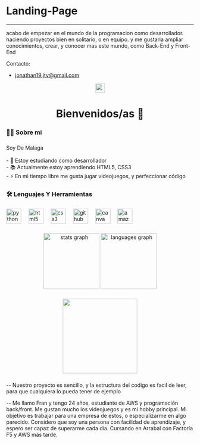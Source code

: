 # Landing-Page
---
 acabo de empezar en el mundo de la programacion como desarrollador. haciendo proyectos bien en solitario, o en equipo. y me gustaria ampliar conocimientos, crear, y conocer mas este mundo, como Back-End y Front-End 

Contacto:
- jonathan19.jtv@gmail.com

 <div align="center">
  <img src="https://img.shields.io/static/v1?message=Gmail&logo=gmail&label=&color=D14836&logoColor=white&labelColor=&style=for-the-badge" height="25" alt="gmail logo"  />
</div>

###

<h1 align="center">Bienvenidos/as 👋</h1>

###

<h3 align="left">👩‍💻  Sobre mi</h3>

###

<p align="left">Soy De Malaga<br><br>- 🔭 Estoy estudiando como desarrollador<br>- 📚 Actualmente estoy aprendiendo HTML5, CSS3<br>- ⚡ En mi tiempo libre me gusta jugar videojuegos, y perfeccionar código</p>

###

<h3 align="left">🛠 Lenguajes Y Herramientas</h3>

###

<div align="left">
  <img src="https://cdn.simpleicons.org/python/3776AB" height="40" alt="python logo"  />
  <img width="12" />
  <img src="https://cdn.simpleicons.org/html5/E34F26" height="40" alt="html5 logo"  />
  <img width="12" />
  <img src="https://cdn.simpleicons.org/css3/1572B6" height="40" alt="css3 logo"  />
  <img width="12" />
  <img src="https://cdn.simpleicons.org/github/181717" height="40" alt="github logo"  />
  <img width="12" />
  <img src="https://cdn.simpleicons.org/canva/00C4CC" height="40" alt="canva logo"  />
  <img width="12" />
  <img src="https://cdn.jsdelivr.net/gh/devicons/devicon/icons/amazonwebservices/amazonwebservices-line-wordmark.svg" height="40" alt="amazonwebservices logo"  />
</div>

###

<div align="center">
  <img src="https://github-readme-stats.vercel.app/api?username=leonkeneddy86&hide_title=false&hide_rank=false&show_icons=true&include_all_commits=true&count_private=true&disable_animations=true&theme=solarized-dark&locale=es&hide_border=true&order=1" height="150" alt="stats graph"  />
  <img src="https://github-readme-stats.vercel.app/api/top-langs?username=leonkeneddy86&locale=en&hide_title=false&layout=compact&card_width=320&langs_count=5&theme=dracula&hide_border=false&order=2" height="150" alt="languages graph"  />
</div>

###

<div align="center">
  <img height="200" src="https://i.giphy.com/media/v1.Y2lkPTc5MGI3NjExeDZ5ZW1oOXFjZXY0bzlseTc4dzNjZGpzMmUxcTNmbWRieHNmZDJxZiZlcD12MV9pbnRlcm5hbF9naWZfYnlfaWQmY3Q9Zw/XSUI2hUAFdRFV13Gp0/giphy.gif"  />
</div>

###
-- Nuestro proyecto es sencillo, y la estructura del codigo es facil de leer, para que cualquiera lo pueda tener de ejemplo


-- Me llamo Fran y tengo 24 años, estudiante de AWS y programación back/front.
Me gustan mucho los videojuegos y es mi hobby principal.
Mi objetivo es trabajar para una empresa de estos, o especializarme en algo parecido.
Considero que soy una persona con facilidad de aprendizaje, y espero ser capaz de superarme cada día.
Cursando en Arrabal con Factoría F5 y AWS más tarde.
